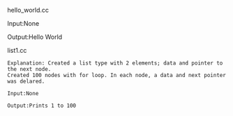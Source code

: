 hello_world.cc

  Input:None

  Output:Hello World


list1.cc
    
    Explanation: Created a list type with 2 elements; data and pointer to the next node.
    Created 100 nodes with for loop. In each node, a data and next pointer was delared.
    
    Input:None
    
    Output:Prints 1 to 100
